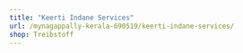 ```yaml
---
title: "Keerti Indane Services"
url: /mynagappally-kerala-690519/keerti-indane-services/
shop: Treibstoff
---
```


